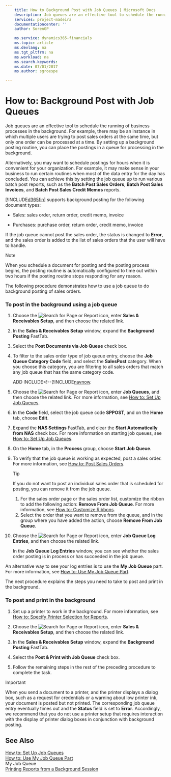 ```yaml
---
    title: How to Background Post with Job Queues | Microsoft Docs
    description: Job queues are an effective tool to schedule the running of business processes in the background. For example, there may be an instance in which multiple users are trying to post sales orders at the same time, but only one order can be processed at a time. By setting up a background posting routine, you can place the postings in a queue for processing in the background.
    services: project-madeira
    documentationcenter: ''
    author: SorenGP

    ms.service: dynamics365-financials
    ms.topic: article
    ms.devlang: na
    ms.tgt_pltfrm: na
    ms.workload: na
    ms.search.keywords:
    ms.date: 07/01/2017
    ms.author: sgroespe

---
```

# How to: Background Post with Job Queues
Job queues are an effective tool to schedule the running of business processes in the background. For example, there may be an instance in which multiple users are trying to post sales orders at the same time, but only one order can be processed at a time. By setting up a background posting routine, you can place the postings in a queue for processing in the background.  
  
 Alternatively, you may want to schedule postings for hours when it is convenient for your organization. For example, it may make sense in your business to run certain routines when most of the data entry for the day has concluded. You can achieve this by setting the job queue up to run various batch post reports, such as the **Batch Post Sales Orders**, **Batch Post Sales Invoices**, and **Batch Post Sales Credit Memos** reports.  
  
 [!INCLUDE[d365fin](includes/d365fin_md.md)] supports background posting for the following document types:  
  
-   Sales: sales order, return order, credit memo, invoice  
  
-   Purchases: purchase order, return order, credit memo, invoice  
  
 If the job queue cannot post the sales order, the status is changed to **Error**, and the sales order is added to the list of sales orders that the user will have to handle.  
  
> [!NOTE]  
>  When you schedule a document for posting and the posting process begins, the posting routine is automatically configured to time out within two hours if the posting routine stops responding for any reason.  
  
 The following procedure demonstrates how to use a job queue to do background posting of sales orders.  
  
### To post in the background using a job queue  
  
1.  Choose the ![Search for Page or Report](media/ui-search/search_small.png "Search for Page or Report icon") icon, enter **Sales & Receivables Setup**, and then choose the related link.  
  
2.  In the **Sales & Receivables Setup** window, expand the **Background Posting** FastTab.  
  
3.  Select the **Post Documents via Job Queue** check box.  
  
4.  To filter to the sales order type of job queue entry, choose the **Job Queue Category Code** field, and select the **SalesPost** category. When you choose this category, you are filtering to all sales orders that match any job queue that has the same category code.  
  
     ADD INCLUDE<!--[!INCLUDE[navnow](../../includes/use-job-queues-to-schedule-tasks.md).  
  
5.  Choose the ![Search for Page or Report](media/ui-search/search_small.png "Search for Page or Report icon") icon, enter **Job Queues**, and then choose the related link. For more information, see [How to: Set Up Job Queues](../how-to-set-up-job-queues.md).  
  
6.  In the **Code** field, select the job queue code **SPPOST**, and on the **Home** tab, choose **Edit**.  
  
7.  Expand the **NAS Settings** FastTab, and clear the **Start Automatically from NAS** check box. For more information on starting job queues, see [How to: Set Up Job Queues](../how-to-set-up-job-queues.md).  
  
8.  On the **Home** tab, in the **Process** group, choose **Start Job Queue**.  
  
9. To verify that the job queue is working as expected, post a sales order. For more information, see [How to: Post Sales Orders](../how-to-post-sales-orders.md).  
  
    > [!TIP]  
    >  If you do not want to post an individual sales order that is scheduled for posting, you can remove it from the job queue.  
    >   
    >  1.  For the sales order page or the sales order list, customize the ribbon to add the following action: **Remove From Job Queue**. For more information, see [How to: Customize Ribbons](../how-to-customize-ribbons.md).  
    > 2.  Select the order that you want to remove from the queue, and in the group where you have added the action, choose **Remove From Job Queue**.  
  
10. Choose the ![Search for Page or Report](media/ui-search/search_small.png "Search for Page or Report icon") icon, enter **Job Queue Log Entries**, and then choose the related link.  
  
     In the **Job Queue Log Entries** window, you can see whether the sales order posting is in process or has succeeded in the job queue.  
  
 An alternative way to see your log entries is to use the **My Job Queue** part. For more information, see [How to: Use My Job Queue Part](../how-to-use-my-job-queue-part.md).  
  
 The next procedure explains the steps you need to take to post and print in the background.  
  
### To post and print in the background  
  
1.  Set up a printer to work in the background. For more information, see [How to: Specify Printer Selection for Reports](../Printing%20Reports%20from%20a%20Background%20Session.md).  
  
2.  Choose the ![Search for Page or Report](media/ui-search/search_small.png "Search for Page or Report icon") icon, enter **Sales & Receivables Setup**, and then choose the related link.  
  
3.  In the **Sales & Receivables Setup** window, expand the **Background Posting** FastTab.  
  
4.  Select the **Post & Print with Job Queue** check box.  
  
5.  Follow the remaining steps in the rest of the preceding procedure to complete the task.  
  
> [!IMPORTANT]  
>  When you send a document to a printer, and the printer displays a dialog box, such as a request for credentials or a warning about low printer ink, your document is posted but not printed. The corresponding job queue entry eventually times out and the **Status** field is set to **Error**. Accordingly, we recommend that you do not use a printer setup that requires interaction with the display of printer dialog boxes in conjunction with background posting.  
  
## See Also  
 [How to: Set Up Job Queues](../how-to-set-up-job-queues.md)   
 [How to: Use My Job Queue Part](../how-to-use-my-job-queue-part.md)   
 My Job Queue   
 [Printing Reports from a Background Session](../Printing%20Reports%20from%20a%20Background%20Session.md)